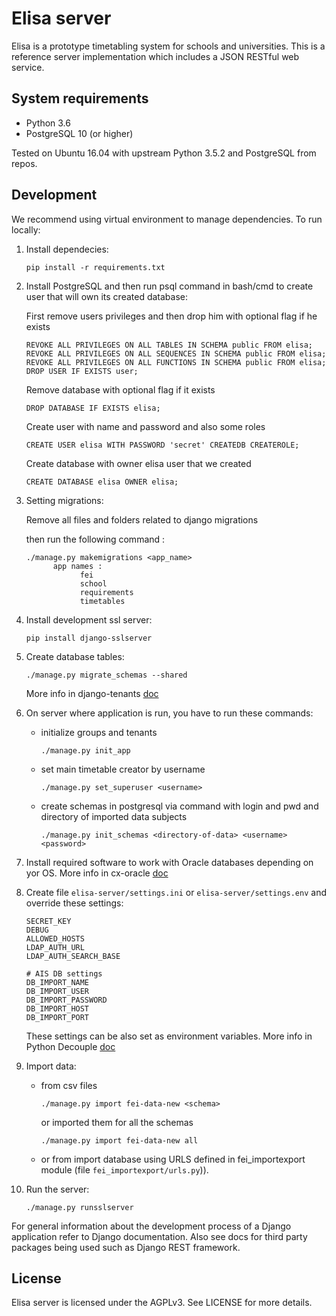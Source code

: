 # Elisa server

Elisa is a prototype timetabling system for schools and universities. This is a
reference server implementation which includes a JSON RESTful web service.

## System requirements

- Python 3.6
- PostgreSQL 10 (or higher)

Tested on Ubuntu 16.04 with upstream Python 3.5.2 and PostgreSQL from repos.

## Development

We recommend using virtual environment to manage dependencies. To run locally:

1. Install dependecies:

      ```
      pip install -r requirements.txt
      ```

2. Install PostgreSQL and then run psql command in bash/cmd to create user that will own its created database:

      First remove users privileges and then drop him with optional flag if he exists

      ```
      REVOKE ALL PRIVILEGES ON ALL TABLES IN SCHEMA public FROM elisa;
      REVOKE ALL PRIVILEGES ON ALL SEQUENCES IN SCHEMA public FROM elisa;
      REVOKE ALL PRIVILEGES ON ALL FUNCTIONS IN SCHEMA public FROM elisa;
      DROP USER IF EXISTS user;
      ```

      Remove database with optional flag if it exists

      ```
      DROP DATABASE IF EXISTS elisa;
      ```

      Create user with name and password and also some roles

      ```
      CREATE USER elisa WITH PASSWORD 'secret' CREATEDB CREATEROLE;
      ```

      Create database with owner elisa user that we created

      ```
      CREATE DATABASE elisa OWNER elisa;
      ```

3. Setting migrations:

      Remove all files and folders related to django migrations

      then run the following command :
      ```
      ./manage.py makemigrations <app_name>
            app names :
                  fei
                  school
                  requirements
                  timetables
      ```
    

4. Install development ssl server:

      ```
      pip install django-sslserver
      ```
     
5. Create database tables:

      ```
      ./manage.py migrate_schemas --shared
      ```
      
      More info in django-tenants [doc](https://django-tenants.readthedocs.io/en/latest/)

6. On server where application is run, you have to run these commands:
     - initialize groups and tenants
          ```
          ./manage.py init_app
          ```
     - set main timetable creator by username
          ```
          ./manage.py set_superuser <username>
          ```
     - create schemas in postgresql via command with login and pwd and directory of imported data subjects
          ```
          ./manage.py init_schemas <directory-of-data> <username> <password>
          ```

7. Install required software to work with Oracle databases depending on yor OS. More info in cx-oracle
    [doc](https://cx-oracle.readthedocs.io/en/latest/installation.html)

8. Create file `elisa-server/settings.ini` or `elisa-server/settings.env` and override these settings:
      ```
      SECRET_KEY
      DEBUG
      ALLOWED_HOSTS
      LDAP_AUTH_URL
      LDAP_AUTH_SEARCH_BASE
        
      # AIS DB settings
      DB_IMPORT_NAME
      DB_IMPORT_USER
      DB_IMPORT_PASSWORD
      DB_IMPORT_HOST
      DB_IMPORT_PORT
      ```
      
      These settings can be also set as environment variables. More info in Python Decouple
    [doc](https://github.com/henriquebastos/python-decouple)

9. Import data:
      - from csv files
          ```
          ./manage.py import fei-data-new <schema>
          ```
          or imported them for all the schemas
          ```
          ./manage.py import fei-data-new all
          ```
      - or from import database using URLS defined in fei_importexport module (file `fei_importexport/urls.py`)).

10. Run the server:

      ```
      ./manage.py runsslserver
      ```

For general information about the development process of a Django application
refer to Django documentation. Also see docs for third party packages being used
such as Django REST framework.

## License

Elisa server is licensed under the AGPLv3. See LICENSE for more details.
